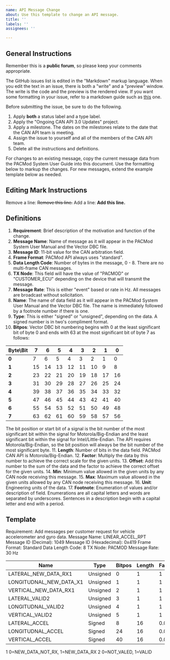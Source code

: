 ```yaml
---
name: API Message Change
about: Use this template to change an API message.
title: ''
labels: ''
assignees: ''

---
```


## General Instructions
Remember this is a **public forum**, so please keep your comments appropriate.

The GitHub issues list is edited in the "Markdown" markup language.  When you edit the text in an issue, there is both a "write" and a "preview" window.  The write is the code and the preview is the rendered view.  If you want some formatting in your issue, refer to a markdown guide such as [this](https://www.markdownguide.org/basic-syntax/) one.

Before submitting the issue, be sure to do the following.
1. Apply **both** a status label and a type label.
2. Apply the "Ongoing CAN API 3.0 Updates" project.
3. Apply a milestone.  The dates on the milestones relate to the date that the CAN API team is meeting.
4. Assign the issue to yourself and all of the members of the CAN API team.
5. Delete all the instructions and definitions.

For changes to an existing message, copy the current message data from the PACMod System User Guide into this document.  Use the formatting below to markup the changes.  For new messages, extend the example template below as needed.

## Editing Mark Instructions
Remove a line:  ~~Remove this line.~~
Add a line: **Add this line.**

## Definitions
1. **Requirement**: Brief description of the motivation and function of the change.
2. **Message Name**: Name of message as it will appear in the PACMod System User Manual and the Vector DBC file.
3. **Message ID**: 11-bit value for the CAN arbitration field.
4. **Frame Format**: PACMod API always uses "standard".
5. **Data Length Code**: Number of bytes in the message, 0 - 8.  There are no multi-frame CAN messages.
6. **TX Node**: This field will have the value of "PACMOD" or "CUSTOMER_ECU" depending on the device that will transmit the message.
7. **Message Rate**: This is either "event" based or rate in Hz.  All messages are broadcast without solicitation.
8. **Name**: The name of data field as it will appear in the PACMod System User Manual and the Vector DBC file.  The name is immediately followed by a footnote number if there is one.
9. **Type**: This is either "signed" or "unsigned", depending on the data.  A signed number is in two's compliment format.
10. **Bitpos**: Vector DBC bit numbering begins with 0 at the least significant bit of byte 0 and ends with 63 at the most significant bit of byte 7 as follows:

|Byte\Bit|7|6|5|4|3|2|1|0|
|---|---|---|---|---|---|---|---|---|
|**0**|7|6|5|4|3|2|1|0|
|**1**|15|14|13|12|11|10|9|8|
|**2**|23|22|21|20|19|18|17|16|
|**3**|31|30|29|28|27|26|25|24|
|**4**|39|38|37|36|35|34|33|32|
|**5**|47|46|45|44|43|42|41|40|
|**6**|55|54|53|52|51|50|49|48|
|**7**|63|62|61|60|59|58|57|56|

The bit position or start bit of a signal is the bit number of the most significant bit within the signal for Motorola/Big-Endian and the least significant bit within the signal for Intel/Little-Endian.  The API requires Motorola/Big-Endian, so the bit position will always be the bit number of the most significant byte.
11. **Length**: Number of bits in the data field.  PACMod CAN API is Motorola/Big-Endian.
12. **Factor**: Multiply the data by this number to achieve the correct scale for the given units.
13. **Offset**: Add this number to the sum of the data and the factor to achieve the correct offset for the given units.
14. **Min**: Minimum value allowed in the given units by any CAN node receiving this message.
15. **Max**: Maximum value allowed in the given units allowed by any CAN node receiving this message.
16. **Unit**: Engineering units of the data.
17. **Footnote**: Enumeration of values and/or description of field.  Enumerations are all capital letters and words are separated by underscores.  Sentences in a description begin with a capital letter and end with a period.

## Template
Requirement: Add messages per customer request for vehicle accelerometer and gyro data.
Message Name: LINEAR_ACCEL_RPT
Message ID (Decimal): 1049
Message ID (Hexadecimal): 0x419
Frame Format: Standard
Data Length Code: 8
TX Node: PACMOD
Message Rate: 30 Hz

|Name|Type|Bitpos|Length|Factor|Offset|Min|Max|Unit|
|---|---|---|---|---|---|---|---|---|
|LATERAL_NEW_DATA_RX1|Unsigned|0|1|1|0|0|1||
|LONGITUDNAL_NEW_DATA_X1|Unsigned|1|1|1|0|0|1||
|VERTICAL_NEW_DATA_RX1|Unsigned|2|1|1|0|0|1||
|LATERAL_VALID2|Unsigned|3|1|1|0|0|1||
|LONGITUDNAL_VALID2|Unsigned|4|1|1|0|0|1||
|VERTICAL_VALID2|Unsigned|5|1|1|0|0|1||
|LATERAL_ACCEL|Signed|8|16|0.01|0|-327.68|327.67|m/s2|
|LONGITUDNAL_ACCEL|Signed|24|16|0.01|0|-327.68|327.67|m/s2|
|VERTICAL_ACCEL|Signed|40|16|0.01|0|-327.68|327.67|m/s2|

1 0=NEW_DATA_NOT_RX, 1=NEW_DATA_RX
2 0=NOT_VALED, 1=VALID
